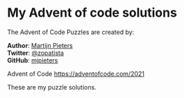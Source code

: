 # My Advent of code solutions

The Advent of Code Puzzles are created by:

**Author**: [Martijn Pieters](https://www.zopatista.com)  
**Twitter**: [@zopatista](https://twitter.com/zopatista)  
**GitHub**: [mjpieters](https://github.com/mjpieters)  

Advent of Code https://adventofcode.com/2021


These are my puzzle solutions.
